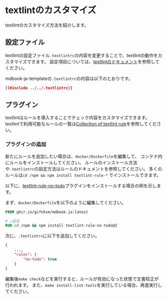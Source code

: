 # textlintのカスタマイズ

textlintのカスタマイズ方法を紹介します。

## 設定ファイル

textlintの設定ファイル`.textlintrc`の内容を変更することで、textlintの動作をカスタマイズできます。
設定項目については、[textlintのドキュメント]を参照してください。

mdbook-ja-templateの`.textlintrc`の内容は以下のとおりです。

```json
{{#include ../../.textlintrc}}
```

## プラグイン

textlintはルールを導入することでチェック内容をカスタマイズできます。
textlintで利用可能なルールの一覧は[Collection of textlint rule]を参照してください。

### プラグインの追加

新たにルールを追加したい場合は、`docker/Dockerfile`を編集して、
コンテナ内にルールをインストールしてください。
ルールのインストール方法や`.textlintrc`の設定方法はルールのドキュメントを参照してください。
多くのルールは`cd /npm && npm install textlint-rule-*` でインストールできます。

以下に、[textlint-rule-no-todo]プラグインをインストールする場合の例を示します。

まず、`docker/Dockerfile`を以下のように編集してください。

```Dockerfile
FROM ghcr.io/gifnksm/mdbook-ja:latest

# ↓追加
RUN cd /npm && npm install textlint-rule-no-todo@2
```

次に、`.textlintrc`に以下を追加してください。

```json
{
    ...,
    "rules": {
        "no-todo": true
    }
}
```

編集後`make check`などを実行すると、ルールが有効になった状態で文書校正が行われます。
また、`make install-lint-tools`を実行している場合、再度実行してください。

[textlintのドキュメント]: https://textlint.github.io/docs/configuring.html
[Collection of textlint rule]: https://github.com/textlint/textlint/wiki/Collection-of-textlint-rule#processor-plugin-list
[textlint-rule-no-todo]: https://github.com/textlint-rule/textlint-rule-no-todo
